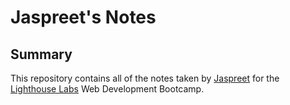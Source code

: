 # Jaspreet's Notes
## Summary
This repository contains all of the notes taken by [Jaspreet](https://github.com/jdhal056) for the [Lighthouse Labs](https://www.lighthouselabs.ca/) Web Development Bootcamp.